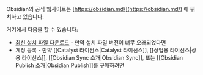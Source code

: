 Obsidian의 공식 웹사이트는 [https://obsidian.md/](https://obsidian.md/) 에 위치하고 있습니다.

거기에서 다음을 할 수 있습니다:

- [최신 설치 파일 다운로드](https://obsidian.md/download) - 만약 설치 파일 버전이 너무 오래되었다면
- 계정 등록 - 만약 [[Catalyst 라이선스|Catalyst 라이선스]], [[상업용 라이선스|상용 라이선스]], [[Obsidian Sync 소개|Obsidian Sync]], 또는 [[Obsidian Publish 소개|Obsidian Publish]]를 구매하려면
